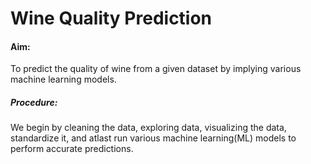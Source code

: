 # Wine Quality Prediction 

#### Aim:
To predict the quality of wine from a given dataset by implying various machine learning models.

##### Procedure: 
We begin by cleaning the data, exploring data, visualizing the data, standardize it, and atlast run various machine learning(ML) models to perform accurate predictions. 
